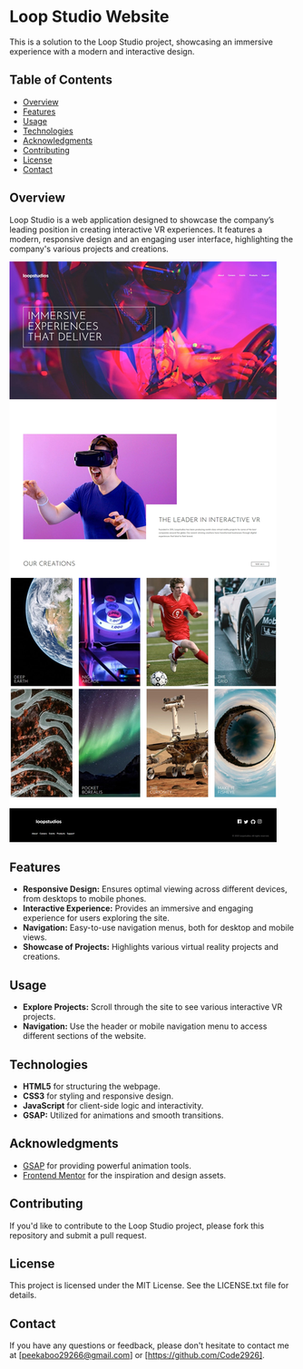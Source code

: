 # Loop Studio Website

This is a solution to the Loop Studio project, showcasing an immersive experience with a modern and interactive design.

## Table of Contents

- [Overview](#overview)
- [Features](#features)
- [Usage](#usage)
- [Technologies](#technologies)
- [Acknowledgments](#acknowledgments)
- [Contributing](#contributing)
- [License](#license)
- [Contact](#contact)

## Overview

Loop Studio is a web application designed to showcase the company’s leading position in creating interactive VR experiences. It features a modern, responsive design and an engaging user interface, highlighting the company's various projects and creations.

![Loop Studio Logo](loop-studio.jpeg)

## Features

- **Responsive Design:** Ensures optimal viewing across different devices, from desktops to mobile phones.
- **Interactive Experience:** Provides an immersive and engaging experience for users exploring the site.
- **Navigation:** Easy-to-use navigation menus, both for desktop and mobile views.
- **Showcase of Projects:** Highlights various virtual reality projects and creations.

## Usage

- **Explore Projects:** Scroll through the site to see various interactive VR projects.
- **Navigation:** Use the header or mobile navigation menu to access different sections of the website.

## Technologies

- **HTML5** for structuring the webpage.
- **CSS3** for styling and responsive design.
- **JavaScript** for client-side logic and interactivity.
- **GSAP:** Utilized for animations and smooth transitions.

## Acknowledgments

- [GSAP](https://greensock.com/gsap/) for providing powerful animation tools.
- [Frontend Mentor](https://www.frontendmentor.io) for the inspiration and design assets.

## Contributing

If you'd like to contribute to the Loop Studio project, please fork this repository and submit a pull request.

## License

This project is licensed under the MIT License. See the LICENSE.txt file for details.

## Contact

If you have any questions or feedback, please don't hesitate to contact me at [peekaboo29266@gmail.com] or [https://github.com/Code2926].
